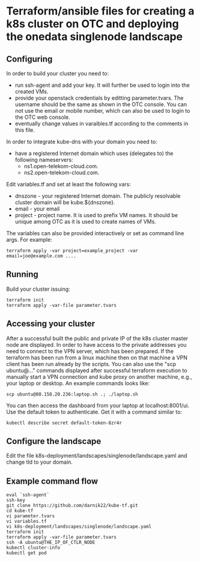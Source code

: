 # Terraform/ansible files for creating a k8s cluster on OTC and deploying the onedata singlenode landscape

## Configuring
In order to build your cluster you need to:
* run ssh-agent and add your key. It will further be used to login into the created VMs.
* provide your openstack credentials by editting parameter.tvars. The username should be the same as shown in the OTC console. You can not use the email or mobile number, which can also be used to login to the OTC web console. 
* eventually change values in varaibles.tf according to the comments in this file.

In order to integrate kube-dns with your domain you need to:
* have a registered Internet domain which uses (delegates to) the following nameservers:
  * ns1.open-telekom-cloud.com.
  * ns2.open-telekom-cloud.com.

Edit variables.tf and set at least the following vars:
* dnszone - your registered Internet domain. The publicly resolvable cluster domain will be kube.${dnszone}.
* email - your email
* project - project name. It is used to prefix VM names. It should be unique among OTC as it is used to create names of VMs.

The variables can also be provided interactively or set as command line args. For example:
```
terraform apply -var project=example_project -var email=joe@example.com ....
```

## Running
Build your cluster issuing:
```
terraform init
terraform apply -var-file parameter.tvars
```

## Accessing your cluster
After a successful built the public and private IP of the k8s cluster master node are displayed. In order to have access to the private addresses you need to connect to the VPN server, which has been prepared. If the terraform has been run from a linux machine then on that machine a VPN client has been run already by the scripts. You can also use the "scp ubuntu@..." commands displayed after successful terraform execution to manually start a VPN connection and kube proxy on another machine, e.g., your laptop or desktop. An example commands looks like:
```
scp ubuntu@80.158.20.236:laptop.sh .; ./laptop.sh
```
You can then access the dashboard from your laptop at localhost:8001/ui. Use the default token to authenticate. Get it with a command similar to:
```
kubectl describe secret default-token-8zr4r
```

## Configure the landscape

Edit the file k8s-deployment/landscapes/singlenode/landscape.yaml and change  tld to your domain.

## Example command flow 
```
eval `ssh-agent`
ssh-key
git clone https://github.com/darnik22/kube-tf.git
cd kube-tf
vi parameter.tvars
vi variables.tf
vi k8s-deployment/landscapes/singlenode/landscape.yaml
terraform init
terraform apply -var-file parameter.tvars
ssh -A ubuntu@THE_IP_OF_CTLR_NODE
kubectl cluster-info
kubectl get pod

```

